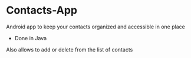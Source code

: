 # Contacts-App

Android app to keep your contacts organized and accessible in one place


- Done in Java




Also allows to add or delete from the list of contacts










